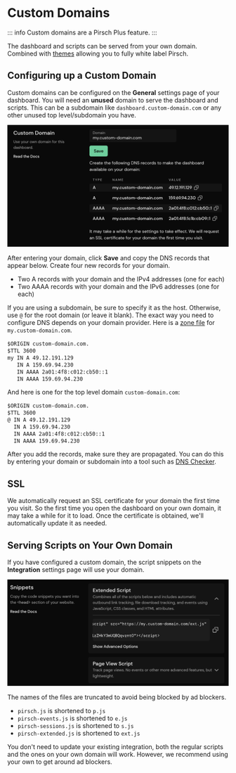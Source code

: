 # Custom Domains

::: info
Custom domains are a Pirsch Plus feature.
:::

The dashboard and scripts can be served from your own domain. Combined with [themes](/advanced/theme) allowing you to fully white label Pirsch.

## Configuring up a Custom Domain

Custom domains can be configured on the **General** settings page of your dashboard. You will need an **unused** domain to serve the dashboard and scripts. This can be a subdomain like `dashboard.custom-domain.com` or any other unused top level/subdomain you have.

![Custom Domain Settings](../static/advanced/custom-domain-settings.png)

After entering your domain, click **Save** and copy the DNS records that appear below. Create four new records for your domain.

* Two A records with your domain and the IPv4 addresses (one for each)
* Two AAAA records with your domain and the IPv6 addresses (one for each)

If you are using a subdomain, be sure to specify it as the host. Otherwise, use `@` for the root domain (or leave it blank). The exact way you need to configure DNS depends on your domain provider. Here is a [zone file](https://en.wikipedia.org/wiki/Zone_file) for `my.custom-domain.com`.

```
$ORIGIN custom-domain.com.
$TTL 3600
my IN A 49.12.191.129
   IN A 159.69.94.230
   IN AAAA 2a01:4f8:c012:cb50::1
   IN AAAA 159.69.94.230
```

And here is one for the top level domain `custom-domain.com`:

```
$ORIGIN custom-domain.com.
$TTL 3600
@ IN A 49.12.191.129
  IN A 159.69.94.230
  IN AAAA 2a01:4f8:c012:cb50::1
  IN AAAA 159.69.94.230
```

After you add the records, make sure they are propagated. You can do this by entering your domain or subdomain into a tool such as [DNS Checker](https://dnschecker.org/).

## SSL

We automatically request an SSL certificate for your domain the first time you visit. So the first time you open the dashboard on your own domain, it may take a while for it to load. Once the certificate is obtained, we'll automatically update it as needed.

## Serving Scripts on Your Own Domain

If you have configured a custom domain, the script snippets on the **Integration** settings page will use your domain.

![Custom Domain Snippets](../static/advanced/custom-domain-snippets.png)

The names of the files are truncated to avoid being blocked by ad blockers.

* `pirsch.js` is shortened to `p.js`
* `pirsch-events.js` is shortened to `e.js`
* `pirsch-sessions.js` is shortened to `s.js`
* `pirsch-extended.js` is shortened to `ext.js`

You don't need to update your existing integration, both the regular scripts and the ones on your own domain will work. However, we recommend using your own to get around ad blockers.
